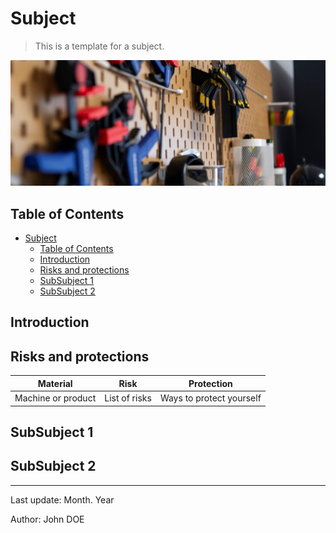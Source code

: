# Subject

> This is a template for a subject.

![TO_REPLACE](./readme-1.png)

## Table of Contents

- [Subject](#subject)
  - [Table of Contents](#table-of-contents)
  - [Introduction](#introduction)
  - [Risks and protections](#risks-and-protections)
  - [SubSubject 1](#subsubject-1)
  - [SubSubject 2](#subsubject-2)

## Introduction

## Risks and protections

| Material           | Risk          | Protection               |
| ------------------ | ------------- | ------------------------ |
| Machine or product | List of risks | Ways to protect yourself |

## SubSubject 1

## SubSubject 2

---

Last update: Month. Year

Author: John DOE
